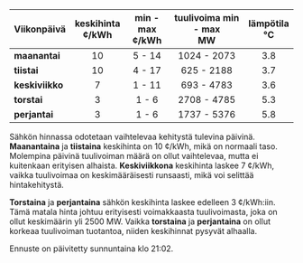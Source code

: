 | Viikonpäivä  | keskihinta<br>¢/kWh | min - max<br>¢/kWh | tuulivoima min - max<br>MW | lämpötila<br>°C |
|:-------------|:----------------:|:----------------:|:-------------:|:-------------:|
| **maanantai** | 10               | 5 - 14           | 1024 - 2073   | 3.8          |
| **tiistai**   | 10               | 4 - 17           | 625 - 2188    | 3.7          |
| **keskiviikko** | 7               | 1 - 11           | 693 - 4783    | 3.6          |
| **torstai**   | 3                | 1 - 6            | 2708 - 4785   | 5.3          |
| **perjantai** | 3                | 1 - 6            | 1737 - 5376   | 5.8          |

Sähkön hinnassa odotetaan vaihtelevaa kehitystä tulevina päivinä. **Maanantaina** ja **tiistaina** keskihinta on 10 ¢/kWh, mikä on normaali taso. Molempina päivinä tuulivoiman määrä on ollut vaihtelevaa, mutta ei kuitenkaan erityisen alhaista. **Keskiviikkona** keskihinta laskee 7 ¢/kWh, vaikka tuulivoimaa on keskimääräisesti runsaasti, mikä voi selittää hintakehitystä. 

**Torstaina** ja **perjantaina** sähkön keskihinta laskee edelleen 3 ¢/kWh:iin. Tämä matala hinta johtuu erityisesti voimakkaasta tuulivoimasta, joka on ollut keskimäärin yli 2500 MW. Vaikka **torstaina** ja **perjantaina** on ollut korkeaa tuulivoiman tuotantoa, niiden keskihinnat pysyvät alhaalla. 

Ennuste on päivitetty sunnuntaina klo 21:02.